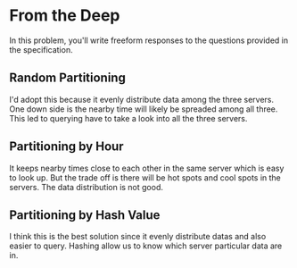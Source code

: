 # From the Deep

In this problem, you'll write freeform responses to the questions provided in the specification.

## Random Partitioning

I'd adopt this because it evenly distribute data among the three servers. One down side is the nearby time will likely be spreaded among all three. This led to querying have to take a look into all the three servers.

## Partitioning by Hour

It keeps nearby times close to each other in the same server which is easy to look up. But the trade off is there will be hot spots and cool spots in the servers. The data distribution is not good.

## Partitioning by Hash Value

I think this is the best solution since it evenly distribute datas and also easier to query. Hashing allow us to know which server particular data are in.
